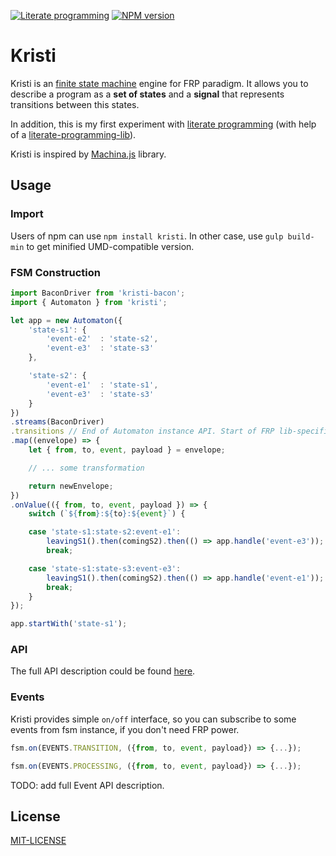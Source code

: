 [![Literate programming][literate-image]][literate-url]
[![NPM version][npm-image]][npm-url]

# Kristi

Kristi is an [finite state machine][fsm-url] engine for FRP paradigm. It allows you to describe a program as a **set of states** and a **signal** that represents transitions between this states.

In addition, this is my first experiment with [literate programming](https://en.wikipedia.org/wiki/Literate_programming) (with help of a [literate-programming-lib](https://github.com/jostylr/literate-programming-lib)).

Kristi is inspired by [Machina.js](https://github.com/ifandelse/machina.js) library.

## Usage

### Import

Users of npm can use `npm install kristi`.
In other case, use `gulp build-min` to get minified UMD-compatible version.


### FSM Construction

```javascript
import BaconDriver from 'kristi-bacon';
import { Automaton } from 'kristi';

let app = new Automaton({
    'state-s1': {
        'event-e2'  : 'state-s2',
        'event-e3'  : 'state-s3'
    },

    'state-s2': {
        'event-e1'  : 'state-s1',
        'event-e3'  : 'state-s3'
    }
})
.streams(BaconDriver)
.transitions // End of Automaton instance API. Start of FRP lib-specific API.
.map((envelope) => {
	let { from, to, event, payload } = envelope;

	// ... some transformation

	return newEnvelope;
})
.onValue(({ from, to, event, payload }) => {
    switch (`${from}:${to}:${event}`) {

    case 'state-s1:state-s2:event-e1':
        leavingS1().then(comingS2).then(() => app.handle('event-e3'));
        break;

    case 'state-s1:state-s3:event-e3':
        leavingS1().then(comingS2).then(() => app.handle('event-e1'));
        break;
    }
});

app.startWith('state-s1');
```


### API

The full API description could be found [here][api-url].


### Events

Kristi provides simple `on/off` interface, so you can subscribe to some events from fsm instance, if you don't need FRP power.

```javascript
fsm.on(EVENTS.TRANSITION, ({from, to, event, payload}) => {...});

fsm.on(EVENTS.PROCESSING, ({from, to, event, payload}) => {...});
```

TODO: add full Event API description.


## License

[MIT-LICENSE](https://github.com/AZaviruha/Kristi/blob/master/LICENSE)


[literate-image]: https://img.shields.io/badge/literate%20programming--brightgreen.svg
[literate-url]: https://en.wikipedia.org/wiki/Literate_programming
[npm-image]: http://img.shields.io/badge/npm-v1.2.4-green.svg
[npm-url]: https://www.npmjs.com/package/kristi
[fsm-url]: https://en.wikipedia.org/wiki/Finite-state_machine
[automata-url]: https://en.wikipedia.org/wiki/Automata-based_programming
[api-url]: https://github.com/AZaviruha/Kristi/blob/master/src/index.md#public-api-definition
